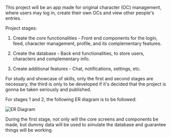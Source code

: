 This project will be an app made for original character (OC) management, where users may log in, create their own OCs and view other people's entries.

Project stages:

1. Create the core functionalities - Front end components for the login, feed, character management, profile, and its complementary features.

2. Create the database - Back end functionalities, to store users, characters and complementary info.

3. Create additional features - Chat, notifications, settings, etc.

For study and showcase of skills, only the first and second stages are necessary, the third is only to be developed if it's decided that the project is gonna be taken seriously and published.

For stages 1 and 2, the following ER diagram is to be followed:

![ER Diagram](https://i.imgur.com/ZuT2znY.png)

During the first stage, not only will the core screens and components be made, but dummy data will be used to simulate the database and guarantee things will be working.